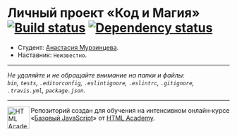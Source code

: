 # Личный проект «Код и Магия» [![Build status][travis-image]][travis-url] [![Dependency status][dependency-image]][dependency-url]

* Студент: [Анастасия Мурзинцева](https://up.htmlacademy.ru/javascript/7/user/152154).
* Наставник: `Неизвестно`.

---

_Не удаляйте и не обращайте внимание на папки и файлы:_<br>
_`bin`, `tests`, `.editorconfig`, `.eslintignore`, `.eslintrc`, `.gitignore`, `.travis.yml`, `package.json`._

---

<a href="https://htmlacademy.ru/intensive/javascript"><img align="left" width="50" height="50" title="HTML Academy" src="https://up.htmlacademy.ru/static/img/intensive/javascript/logo-for-github.svg"></a>

Репозиторий создан для обучения на интенсивном онлайн‑курсе «[Базовый JavaScript](https://htmlacademy.ru/intensive/javascript)» от [HTML Academy](https://htmlacademy.ru).

[travis-image]: https://travis-ci.org/htmlacademy-javascript/152154-code-and-magick.svg?branch=master
[travis-url]: https://travis-ci.org/htmlacademy-javascript/152154-code-and-magick
[dependency-image]: https://david-dm.org/htmlacademy-javascript/152154-code-and-magick.svg?style=flat-square
[dependency-url]: https://david-dm.org/htmlacademy-javascript/152154-code-and-magick
